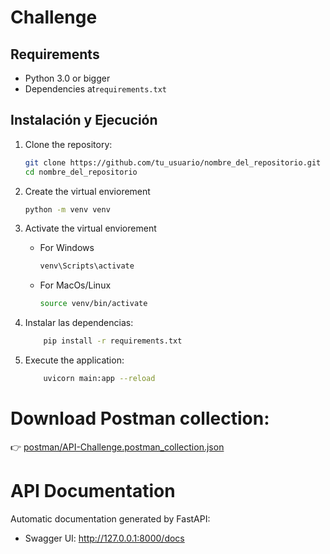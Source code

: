 # Challenge

## Requirements

- Python 3.0 or bigger
- Dependencies at`requirements.txt`

## Instalación y Ejecución

1. Clone the repository:

   ```bash
   git clone https://github.com/tu_usuario/nombre_del_repositorio.git
   cd nombre_del_repositorio

2. Create the virtual enviorement
    ```bash
    python -m venv venv

3. Activate the virtual enviorement
    * For Windows
        ```bash
        venv\Scripts\activate
    * For MacOs/Linux
        ```bash
        source venv/bin/activate
4. Instalar las dependencias:
    ```bash
        pip install -r requirements.txt
5. Execute the application:
    ```bash
        uvicorn main:app --reload

# Download Postman collection:

👉 [postman/API-Challenge.postman_collection.json](postman/API-Challenge.postman_collection.json)

# API Documentation

Automatic documentation generated by FastAPI: 

- Swagger UI:  http://127.0.0.1:8000/docs